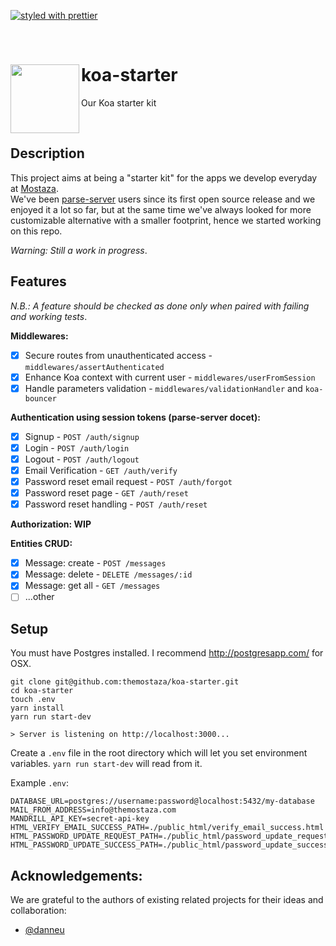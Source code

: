[![styled with prettier](https://img.shields.io/badge/styled_with-prettier-ff69b4.svg)](https://github.com/prettier/prettier) 

&nbsp;

# koa-starter  <img src="https://s-media-cache-ak0.pinimg.com/originals/8e/00/2f/8e002f2f46190b78f2dbc7683b225759.gif" width="110" align="left">
Our Koa starter kit

&nbsp;

## Description

This project aims at being a "starter kit" for the apps we develop everyday at [Mostaza](http://www.themostaza.com/).  
We've been [parse-server](https://github.com/parse-community/parse-server) users since its first open source release and we enjoyed it a lot so far, but at the same time we've always looked for more customizable alternative with a smaller footprint, hence we started working on this repo.  

*Warning: Still a work in progress*.  

## Features

*N.B.: A feature should be checked as done only when paired with failing and working tests*. 

**Middlewares:**  
- [x] Secure routes from unauthenticated access - `middlewares/assertAuthenticated`
- [x] Enhance Koa context with current user - `middlewares/userFromSession`
- [x] Handle parameters validation - `middlewares/validationHandler` and `koa-bouncer`

**Authentication using session tokens (parse-server docet):**  
- [x] Signup - `POST /auth/signup` 
- [x] Login - `POST /auth/login` 
- [x] Logout - `POST /auth/logout`
- [x] Email Verification - `GET /auth/verify`
- [x] Password reset email request - `POST /auth/forgot`
- [x] Password reset page - `GET /auth/reset`
- [x] Password reset handling - `POST /auth/reset`

**Authorization: WIP**  

**Entities CRUD:**  
- [x] Message: create - `POST /messages` 
- [x] Message: delete - `DELETE /messages/:id` 
- [x] Message: get all - `GET /messages` 
- [ ] ...other 

## Setup

You must have Postgres installed. I recommend http://postgresapp.com/ for OSX.
```
git clone git@github.com:themostaza/koa-starter.git
cd koa-starter
touch .env
yarn install
yarn run start-dev

> Server is listening on http://localhost:3000...
```

Create a `.env` file in the root directory which will let you set environment variables. `yarn run start-dev` will read from it.

Example `.env`:
```
DATABASE_URL=postgres://username:password@localhost:5432/my-database
MAIL_FROM_ADDRESS=info@themostaza.com
MANDRILL_API_KEY=secret-api-key
HTML_VERIFY_EMAIL_SUCCESS_PATH=./public_html/verify_email_success.html
HTML_PASSWORD_UPDATE_REQUEST_PATH=./public_html/password_update_request.html
HTML_PASSWORD_UPDATE_SUCCESS_PATH=./public_html/password_update_success.html
```

## Acknowledgements:

We are grateful to the authors of existing related projects for their ideas and collaboration:
- [@danneu](https://github.com/danneu)
